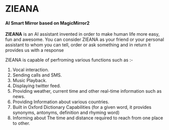 # ZIEANA
#### AI Smart Mirror based on MagicMirror2




**ZIEANA** is an AI assistant invented in order to make human life more easy, fun and awesome. You can consider ZIEANA as your friend or your personal assistant to whom you can tell, order or ask something and in return it provides us with a response

ZIEANA is capable of perfroming various functions such as :-
1.	Vocal interaction.
2.	Sending calls and SMS.
3.	Music Playback.
4.	Displaying twitter feed.
5.	Providing weather, current time and other real-time information such as news.
6.	Providing Information about various countries. 
7.	Built in Oxford Dictionary Capabilities (for a given word, it provides synonyms, antonyms, definition and rhyming word)   
8.	Informing about The time and distance required to reach from one place to other.
